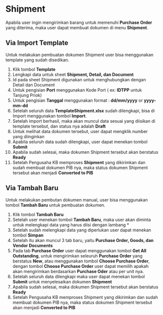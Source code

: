 # Shipment
Apabila user ingin mengirimkan barang untuk memenuhi **Purchase Order** yang diterima, maka user dapat membuat dokumen di menu **Shipment**.

## Via Import Template
Untuk melakukan pembuatan dokumen Shipment user bisa menggunakan template yang sudah disedikan.

1.	Klik tombol **Template**
2.	Lengkapi data untuk sheet **Shipment, Detail, dan Document**
3.	Id pada sheet Shipment digunakan untuk menghubungkan dengan Detail dan Document
4.	Untuk pengisian **Port** menggunakan Kode Port ( ex: **IDTPP** untuk Tanjung Priok)
5.	Untuk pengisian **Tanggal** menggunakan format : **dd/mm/yyyy** or **yyyy-mm-dd**
6.	Setelah seluruh data **TemplateShipment.xlsx** sudah dilengkapi, bisa di Import menggunakan tombol **Import**.
7.	Setelah import berhasil, maka akan muncul data sesuai yang diisikan di template tersebut, dan status nya adalah **Draft**
8.	Untuk melihat data dokumen tersebut, user dapat mengklik number yang diinginkan
9.	Apabila seluruh data sudah dilengkapi, user dapat menekan tombol **Submit**
10.	Apabila sudah selesai, maka dokumen Shipment tersebut akan berstatus **Ready**
11.	Setelah Pengusaha KB memproses **Shipment** yang dikirimkan dan sudah membuat dokumen PIB nya, maka status dokumen Shipment tersebut akan menjadi **Converted to PIB**

## Via Tambah Baru
Untuk melakukan pembutan dokumen manual, user bisa menggunakan tombol **Tambah Baru** untuk pembuatan dokumen.

1.	Klik tombol **Tambah Baru**
2.	Setelah user menekan tombol **Tambah Baru**, maka user akan diminta untuk melengkapi data yang harus diisi dengan lambang *
3.	Setelah sudah melengkapi data yang diperlukan user dapat menekan tombol **Simpan**
4.	Setelah itu akan muncul 3 tab baru, yaitu **Purchase Order, Goods, dan Vendor Documents**
5.	Pada tab **Purchase Order** user dapat menggunakan tombol **Get All Outstanding**, untuk mengirimkan seleuruh **Purchase Order** yang berstatus **New**, atau menggunakan tombol **Choose Purchase Order**, dengan tombol **Choose Purchase Order** user dapat memilih apakah akan mengirimkan berdasarkan **Purchase Oder** atau per unit nya.
6.	Setelah seluruh data dilengkapi maka user dapat menekan tombol **Submit** untuk menyelesaikan dokumen **Shipment**
7.	Apabila sudah selesai, maka dokumen Shipment tersebut akan berstatus **Ready**
8.	Setelah Pengusaha KB memproses Shipment yang dikirimkan dan sudah membuat dokumen PIB nya, maka status dokumen Shipment tersebut akan menjadi **Converted to PIB**


